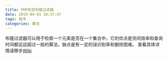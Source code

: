 ```yaml
---
title: PHP实现布隆过滤器
date: 2019-04-01 10:37:47
tags: 技术
categories: 算法
---
```


布隆过滤器可以用于检索一个元素是否在一个集合中，它的优点是空间效率和查询时间都远远超过一般的算法，缺点是有一定的误识别率和删除困难。
查看具体详情请移步[Wiki](https://en.wikipedia.org/wiki/Bloom_filter)  

